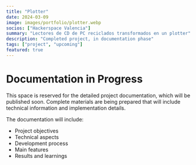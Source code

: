 ```yaml
---
title: "Plotter"
date: 2024-03-09
image: images/portfolio/plotter.webp
socios: ["Hackerspace Valencia"]
summary: "Lectores de CD de PC reciclados transformados en un plotter"
description: "Completed project, in documentation phase"
tags: ["project", "upcoming"]
featured: true
---
```


# Documentation in Progress

This space is reserved for the detailed project documentation, which will be published soon. Complete materials are being prepared that will include technical information and implementation details.

The documentation will include:
- Project objectives
- Technical aspects
- Development process
- Main features
- Results and learnings


